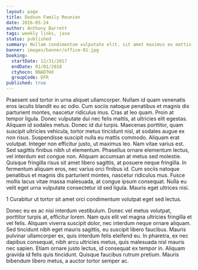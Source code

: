 ```yaml
---
layout: page
title: Dodson Family Reunion
date: 2016-05-24
author: Anthony Barrett
tags: weekly links, java
status: published
summary: Nullam condimentum vulputate elit, sit amet maximus ex mattis vitae.
banner: images/banner/office-01.jpg
booking:
  startDate: 12/31/2017
  endDate: 01/01/2018
  ctyhocn: BNADTHX
  groupCode: DFR
published: true
---
```

Praesent sed tortor in urna aliquet ullamcorper. Nullam id quam venenatis eros iaculis blandit eu ac odio. Cum sociis natoque penatibus et magnis dis parturient montes, nascetur ridiculus mus. Cras at leo quam. Proin at tempor ligula. Donec vulputate dui nec felis mattis, at ultricies elit egestas. Aliquam id sodales metus. Donec id dui turpis. Maecenas porttitor, quam suscipit ultricies vehicula, tortor metus tincidunt nisl, at sodales augue ex non risus. Suspendisse suscipit nulla eu mattis commodo. Aliquam erat volutpat. Integer non efficitur justo, ut maximus leo. Nam vitae varius est.
Sed sagittis finibus nibh ut elementum. Phasellus ornare elementum lectus, vel interdum est congue non. Aliquam accumsan at metus sed molestie. Quisque fringilla risus sit amet libero sagittis, at posuere neque fringilla. In fermentum aliquam eros, nec varius orci finibus id. Cum sociis natoque penatibus et magnis dis parturient montes, nascetur ridiculus mus. Fusce mollis lacus vitae massa malesuada, at congue ipsum consequat. Nulla eu velit eget urna vulputate consectetur id sed ligula. Mauris eget ultrices nisi.

1 Curabitur ut tortor sit amet orci condimentum volutpat eget sed lectus.

Donec eu ex ac nisi interdum vestibulum. Donec vel metus volutpat, porttitor turpis at, efficitur lorem. Nam quis elit vel magna ultricies fringilla et vel felis. Aliquam viverra suscipit dolor, nec interdum neque ornare aliquam. Sed tincidunt nibh eget mauris sagittis, eu suscipit libero faucibus. Mauris pulvinar ullamcorper ex, quis interdum felis eleifend eu. In pharetra, ex nec dapibus consequat, nibh arcu ultricies metus, quis malesuada nisl mauris nec sapien. Etiam ornare justo lectus, id consequat ex tempor in. Aliquam gravida id felis quis tincidunt. Quisque faucibus rutrum pretium. Mauris bibendum libero metus, a auctor tortor semper ac.

